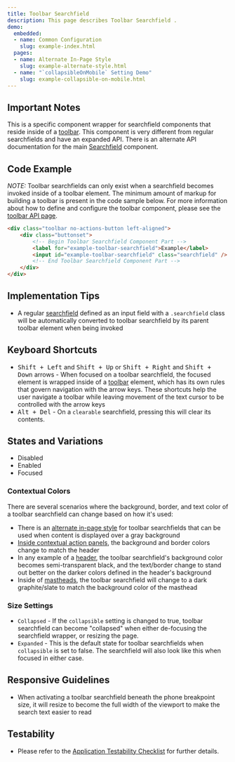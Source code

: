 ```yaml
---
title: Toolbar Searchfield
description: This page describes Toolbar Searchfield .
demo:
  embedded:
  - name: Common Configuration
    slug: example-index.html
  pages:
  - name: Alternate In-Page Style
    slug: example-alternate-style.html
  - name: "`collapsibleOnMobile` Setting Demo"
    slug: example-collapsible-on-mobile.html
---
```


## Important Notes

This is a specific component wrapper for searchfield components that reside inside of a [toolbar]( ./toolbar). This component is very different from regular searchfields and have an expanded API. There is an alternate API documentation for the main [Searchfield]( ./searchfield) component.

## Code Example

*NOTE:* Toolbar searchfields can only exist when a searchfield becomes invoked inside of a toolbar element.  The minimum amount of markup for building a toolbar is present in the code sample below.  For more information about how to define and configure the toolbar component, please see the [toolbar API page]( ./toolbar).

```html
<div class="toolbar no-actions-button left-aligned">
    <div class="buttonset">
        <!-- Begin Toolbar Searchfield Component Part -->
        <label for="example-toolbar-searchfield">Example</label>
        <input id="example-toolbar-searchfield" class="searchfield" />
        <!-- End Toolbar Searchfield Component Part -->
    </div>
</div>
```

## Implementation Tips

- A regular [searchfield](./searchfield) defined as an input field with a `.searchfield` class will be automatically converted to toolbar searchfield by its parent toolbar element when being invoked

## Keyboard Shortcuts

- <kbd>Shift + Left</kbd> and <kbd>Shift + Up</kbd> or <kbd>Shift + Right</kbd> and <kbd>Shift + Down</kbd> arrows - When focused on a toolbar searchfield, the focused element is wrapped inside of a [toolbar]( ./toolbar) element, which has its own rules that govern navigation with the arrow keys.  These shortcuts help the user navigate a toolbar while leaving movement of the text cursor to be controlled with the arrow keys
- <kbd>Alt + Del</kbd> - On a `clearable` searchfield, pressing this will clear its contents.

## States and Variations

- Disabled
- Enabled
- Focused

### Contextual Colors

There are several scenarios where the background, border, and text color of a toolbar searchfield can change based on how it's used:

- There is an [alternate in-page style](https://design.infor.com/code/ids-enterprise/latest/demo/toolbarsearchfield/example-alternate-style?font=source-sans) for toolbar searchfields that can be used when content is displayed over a gray background
- [Inside contextual action panels](https://design.infor.com/code/ids-enterprise/latest/demo/toolbarsearchfield/example-inside-contextual-panel?font=source-sans), the background and border colors change to match the header
- In any example of a [header]( ./header), the toolbar searchfield's background color becomes semi-transparent black, and the text/border change to stand out better on the darker colors defined in the header's background
- Inside of [mastheads]( ./masthead), the toolbar searchfield will change to a dark graphite/slate to match the background color of the masthead

### Size Settings

- `Collapsed` - If the `collapsible` setting is changed to true, toolbar searchfield can become "collapsed" when either de-focusing the searchfield wrapper, or resizing the page.
- `Expanded` - This is the default state for toolbar searchfields when `collapsible` is set to false.  The searchfield will also look like this when focused in either case.

## Responsive Guidelines

- When activating a toolbar searchfield beneath the phone breakpoint size, it will resize to become the full width of the viewport to make the search text easier to read

## Testability

- Please refer to the [Application Testability Checklist](https://design.infor.com/resources/application-testability-checklist) for further details.
